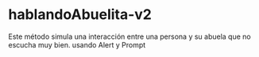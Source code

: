 # hablandoAbuelita-v2
Este método simula una interacción entre una persona y su abuela que no escucha muy bien. usando Alert y Prompt
